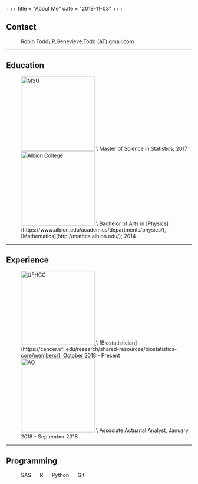 +++
title = "About Me"
date = "2018-11-03"
+++

## Contact
<dl>
  <dd>Robin Todd\
  R.Genevieve.Todd (AT) gmail.com</dd>


---------

## Education

<dl>
<dd><a href="https://stt.natsci.msu.edu/">
  <img src="/about/msulogo2.png" alt="MSU" width = "200">
</a> \
Master of Science in Statistics; 2017 

<br />
<a href="https://www.albion.edu/">
  <img src="/about/Albion_2 color.png" alt="Albion College" width = "200">
</a> \
Bachelor of Arts in [Physics](https://www.albion.edu/academics/departments/physics/), [Mathematics](http://mathcs.albion.edu/); 2014 </dd>

------

## Experience
<dl>
<dd>
<a href="https://cancer.ufl.edu"> <img src="/about/UFHCC_Logo.jpg" alt="UFHCC" width="200"/> </a> \
[Biostatistician](https://cancer.ufl.edu/research/shared-resources/biostatistics-core/members/), October 2018 - Present

<br />
<a href="https://www.auto-owners.com/"> <img src="/about/AO_Logo.png" alt="AO" width="200"/> </a> \
Associate Actuarial Analyst, January 2018 - September 2018 </dd> 

------

## Programming
<dl> <dd>
  SAS &nbsp;&nbsp;&nbsp;&nbsp;
  R  &nbsp;&nbsp;&nbsp;&nbsp; 
  Python &nbsp;&nbsp;&nbsp;&nbsp;
  Git </dd>